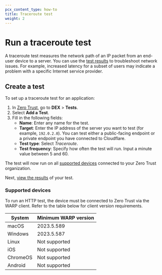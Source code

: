 ```yaml
---
pcx_content_type: how-to
title: Traceroute test
weight: 2
---
```


# Run a traceroute test

A traceroute test measures the network path of an IP packet from an end-user device to a server. You can use the [test results](/cloudflare-one/insights/dex/tests/view-results/#traceroute) to troubleshoot network issues. For example, increased latency for a subset of users may indicate a problem with a specific Internet service provider.

## Create a test

To set up a traceroute test for an application:

1. In [Zero Trust](https://one.dash.cloudflare.com/), go to **DEX** > **Tests**.
2. Select **Add a Test**.
3. Fill in the following fields:
    - **Name**: Enter any name for the test.
    - **Target**: Enter the IP address of the server you want to test (for example, `192.0.2.0`). You can test either a public-facing endpoint or a private endpoint you have connected to Cloudflare.
    - **Test type**: Select _Traceroute_.
    - **Test frequency**: Specify how often the test will run. Input a minute value between 5 and 60.

The test will now run on all [supported devices](#supported-devices) connected to your Zero Trust organization.

Next, [view the results](/cloudflare-one/insights/dex/tests/view-results/) of your test.

### Supported devices

To run an HTTP test, the device must be connected to Zero Trust via the WARP client. Refer to the table below for client version requirements.

| System | Minimum WARP version |
| -------| ---------|
| macOS  | 2023.5.589   |
| Windows | 2023.5.587|
| Linux | Not supported |
| iOS | Not supported |
| ChromeOS | Not supported |
| Android | Not supported |
